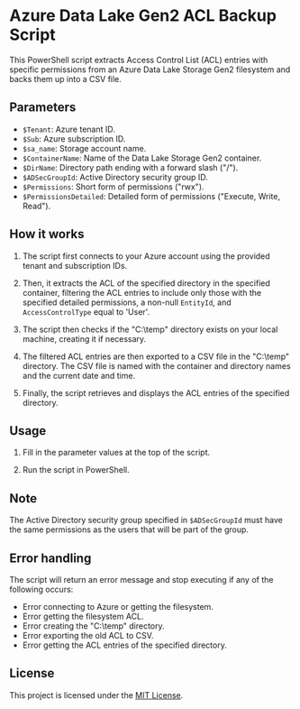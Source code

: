 # Azure Data Lake Gen2 ACL Backup Script

This PowerShell script extracts Access Control List (ACL) entries with specific permissions from an Azure Data Lake Storage Gen2 filesystem and backs them up into a CSV file.

## Parameters

- `$Tenant`: Azure tenant ID.
- `$Sub`: Azure subscription ID.
- `$sa_name`: Storage account name.
- `$ContainerName`: Name of the Data Lake Storage Gen2 container.
- `$DirName`: Directory path ending with a forward slash ("/").
- `$ADSecGroupId`: Active Directory security group ID.
- `$Permissions`: Short form of permissions ("rwx").
- `$PermissionsDetailed`: Detailed form of permissions ("Execute, Write, Read").

## How it works

1. The script first connects to your Azure account using the provided tenant and subscription IDs.

2. Then, it extracts the ACL of the specified directory in the specified container, filtering the ACL entries to include only those with the specified detailed permissions, a non-null `EntityId`, and `AccessControlType` equal to 'User'.

3. The script then checks if the "C:\temp" directory exists on your local machine, creating it if necessary.

4. The filtered ACL entries are then exported to a CSV file in the "C:\temp" directory. The CSV file is named with the container and directory names and the current date and time.

5. Finally, the script retrieves and displays the ACL entries of the specified directory.

## Usage

1. Fill in the parameter values at the top of the script.

2. Run the script in PowerShell.

## Note

The Active Directory security group specified in `$ADSecGroupId` must have the same permissions as the users that will be part of the group.

## Error handling

The script will return an error message and stop executing if any of the following occurs:

- Error connecting to Azure or getting the filesystem.
- Error getting the filesystem ACL.
- Error creating the "C:\temp" directory.
- Error exporting the old ACL to CSV.
- Error getting the ACL entries of the specified directory.

## License

This project is licensed under the [MIT License](LICENSE).
